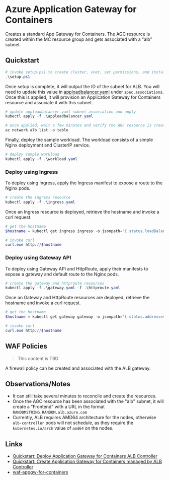 # Azure Application Gateway for Containers

Creates a standard App Gateway for Containers. The AGC resource is created within the MC resource group and gets associated with a "alb" subnet.

## Quickstart

```powershell
# invoke setup.ps1 to create cluster, vnet, set permissions, and install ALB via helm
.\setup.ps1
```

Once setup is complete, it will output the ID of the subnet for ALB. You will need to update this value in [apploadbalancer.yaml](./apploadbalancer.yaml) under `spec.associations`. Once this is applied, it will provision an Application Gateway for Containers resource and associate it with this subnet.

```powershell
# update apploadbalancer.yaml subnet association and apply
kubectl apply -f .\apploadbalancer.yaml

# once applied, wait a few minutes and verify the AGC resource is created
az network alb list -o table
```

Finally, deploy the sample workload. The workload consists of a simple Nginx deployment and ClusterIP service.

```powershell
# deploy sample workload
kubectl apply -f .\workload.yaml
```

### Deploy using Ingress

To deploy using Ingress, apply the Ingress manifest to expose a route to the Nginx pods.

```powershell
# create the ingress resource
kubectl apply -f .\ingress.yaml
```

Once an Ingress resource is deployed, retrieve the hostname and invoke a curl request.

```powershell
# get the hostname
$hostname = kubectl get ingress ingress -o jsonpath='{.status.loadBalancer.ingress[0].hostname}'

# invoke curl
curl.exe http://$hostname
```

### Deploy using Gateway API

To deploy using Gateway API and HttpRoute, apply their manifests to expose a gateway and default route to the Nginx pods.

```powershell
# create the gateway and httproute resources
kubectl apply -f .\gateway.yaml -f .\httproute.yaml
```

Once an Gateway and HttpRoute resources are deployed, retrieve the hostname and invoke a curl request.

```powershell
# get the hostname
$hostname = kubectl get gateway gateway -o jsonpath='{.status.addresses[0].value}'

# invoke curl
curl.exe http://$hostname
```

## WAF Policies

> This content is TBD

A firewall policy can be created and associated with the ALB gateway. 

## Observations/Notes
- It can still take several minutes to reconcile and create the resources. 
- Once the AGC resource has been associated with the "alb" subnet, it will create a "Frontend" with a URL in the format `RANDOMSTRING.RANDOM.alb.azure.com`
- Currently, ALB requires AMD64 architecture for the nodes, otherwise `alb-controller` pods will not schedule, as they require the `kubernetes.io/arch` value of `amd64` on the nodes.

## Links
- [Quickstart: Deploy Application Gateway for Containers ALB Controller](https://learn.microsoft.com/en-us/azure/application-gateway/for-containers/quickstart-deploy-application-gateway-for-containers-alb-controller?tabs=install-helm-windows)
- [Quickstart: Create Application Gateway for Containers managed by ALB Controller](https://learn.microsoft.com/en-us/azure/application-gateway/for-containers/quickstart-create-application-gateway-for-containers-managed-by-alb-controller?tabs=new-subnet-aks-vnet)
- [waf-appgw-for-containers](https://github.com/Azure/waf-appgw-for-containers)